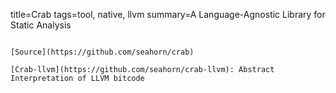 title=Crab
tags=tool, native, llvm
summary=A Language-Agnostic Library for Static Analysis
~~~~~~

[Source](https://github.com/seahorn/crab)

[Crab-llvm](https://github.com/seahorn/crab-llvm): Abstract Interpretation of LLVM bitcode
